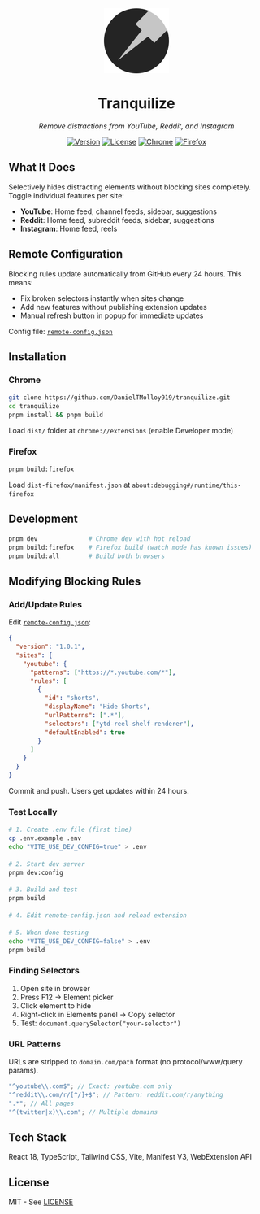 <div align="center">
  <img src="public/icon-128.png" alt="Tranquilize Logo" width="128" height="128"/>
  <h1>Tranquilize</h1>
  <p><em>Remove distractions from YouTube, Reddit, and Instagram</em></p>
  
  [![Version](https://img.shields.io/badge/version-1.1.2-blue.svg)](https://github.com/DanielTMolloy919/tranquilize)
  [![License](https://img.shields.io/badge/license-MIT-green.svg)](LICENSE)
  [![Chrome](https://img.shields.io/badge/Chrome-Compatible-orange.svg)](https://chrome.google.com/webstore/)
  [![Firefox](https://img.shields.io/badge/Firefox-Compatible-red.svg)](https://addons.mozilla.org/)
</div>

## What It Does

Selectively hides distracting elements without blocking sites completely. Toggle individual features per site:

- **YouTube**: Home feed, channel feeds, sidebar, suggestions
- **Reddit**: Home feed, subreddit feeds, sidebar, suggestions
- **Instagram**: Home feed, reels

## Remote Configuration

Blocking rules update automatically from GitHub every 24 hours. This means:

- Fix broken selectors instantly when sites change
- Add new features without publishing extension updates
- Manual refresh button in popup for immediate updates

Config file: [`remote-config.json`](remote-config.json)

## Installation

### Chrome

```bash
git clone https://github.com/DanielTMolloy919/tranquilize.git
cd tranquilize
pnpm install && pnpm build
```

Load `dist/` folder at `chrome://extensions` (enable Developer mode)

### Firefox

```bash
pnpm build:firefox
```

Load `dist-firefox/manifest.json` at `about:debugging#/runtime/this-firefox`

## Development

```bash
pnpm dev              # Chrome dev with hot reload
pnpm build:firefox    # Firefox build (watch mode has known issues)
pnpm build:all        # Build both browsers
```

## Modifying Blocking Rules

### Add/Update Rules

Edit [`remote-config.json`](remote-config.json):

```json
{
  "version": "1.0.1",
  "sites": {
    "youtube": {
      "patterns": ["https://*.youtube.com/*"],
      "rules": [
        {
          "id": "shorts",
          "displayName": "Hide Shorts",
          "urlPatterns": [".*"],
          "selectors": ["ytd-reel-shelf-renderer"],
          "defaultEnabled": true
        }
      ]
    }
  }
}
```

Commit and push. Users get updates within 24 hours.

### Test Locally

```bash
# 1. Create .env file (first time)
cp .env.example .env
echo "VITE_USE_DEV_CONFIG=true" > .env

# 2. Start dev server
pnpm dev:config

# 3. Build and test
pnpm build

# 4. Edit remote-config.json and reload extension

# 5. When done testing
echo "VITE_USE_DEV_CONFIG=false" > .env
pnpm build
```

### Finding Selectors

1. Open site in browser
2. Press F12 → Element picker
3. Click element to hide
4. Right-click in Elements panel → Copy selector
5. Test: `document.querySelector("your-selector")`

### URL Patterns

URLs are stripped to `domain.com/path` format (no protocol/www/query params).

```javascript
"^youtube\\.com$"; // Exact: youtube.com only
"^reddit\\.com/r/[^/]+$"; // Pattern: reddit.com/r/anything
".*"; // All pages
"^(twitter|x)\\.com"; // Multiple domains
```

## Tech Stack

React 18, TypeScript, Tailwind CSS, Vite, Manifest V3, WebExtension API

## License

MIT - See [LICENSE](LICENSE)
